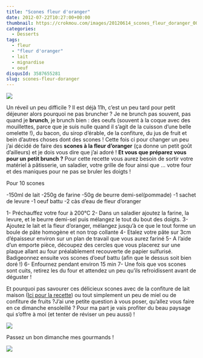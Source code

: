 ```yaml
---
title: "Scones fleur d'oranger"
date: 2012-07-22T10:27:00+00:00
thumbnail: https://crokmou.com/images/20120614_scones_fleur_doranger_0035.jpg
categories:
  - Desserts
tags:
  - fleur
  - "fleur d'oranger"
  - lait
  - mignardise
  - oeuf
disqusId: 3587655281
slug: scones-fleur-doranger
---
```


[![](http://2.bp.blogspot.com/-wwFyRH9fwLI/UCbi-8iHkbI/AAAAAAAADC8/MOf5VLn7stM/s320/20120614_scones_fleur_d'oranger_bann.jpg)](http://2.bp.blogspot.com/-wwFyRH9fwLI/UCbi-8iHkbI/AAAAAAAADC8/MOf5VLn7stM/s1600/20120614_scones_fleur_d'oranger_bann.jpg)

Un réveil un peu difficile ? Il est déjà 11h, c’est un peu tard pour petit déjeuner alors pourquoi ne pas bruncher ? Je ne brunch pas souvent, pas quand je **brunch**, je brunch bien : des oeufs (souvent à la coque avec des mouillettes, parce que je suis nulle quand il s’agit de la cuisson d’une belle omelette !), du bacon, du sirop d’érable, de la confiture, du jus de fruit et bein d’autres choses dont des scones ! Cette fois ci pour changer un peu j’ai décidé de faire des **scones à la fleur d’oranger** (ça donne un petit goût d’ailleurs) et je dois vous dire que j’ai adoré ! **Et vous que préparez vous pour un petit brunch ?** Pour cette recette vous aurez besoin de sortir votre matériel à pâtisserie, un saladier, votre grille de four ainsi que … votre four et des maniques pour ne pas se bruler les doigts !

Pour 10 scones

-150ml de lait
-250g de farine
-50g de beurre demi-sel(pommade)
-1 sachet de levure
-1 oeuf battu
-2 càs d’eau de fleur d’oranger

1- Préchauffez votre four à 200°C
2- Dans un saladier ajoutez la farine, la levure, et le beurre demi-sel puis mélangez le tout du bout des doigts.
3- Ajoutez le lait et la fleur d’oranger, mélangez jusqu’à ce que le tout forme un boule de pâte homogène et non trop collante
4- Etalez votre pâte sur 3cm d’épaisseur environ sur un plan de travail que vous aurez fariné
5- A l’aide d’un emporte pièce, découpez des cercles que vous placerez sur une plaque allant au four préalablement recouverte de papier sulfurisé. Badigeonnez ensuite vos scones d’oeuf battu (afin que le dessus soit bien doré !)
6- Enfournez pendant environ 15 min
7- Une fois que vos scones sont cuits, retirez les du four et attendez un peu qu’ils refroidissent avant de déguster !

Et pourquoi pas savourer ces délicieux scones avec de la confiture de lait maison ([Ici pour la recette](http://crokmou.blogspot.fr/2012/07/dulce-de-leche-confiture-de-lait.html)) ou tout simplement un peu de miel ou de confiture de fruits ?J’ai une petite question à vous poser, qu’allez vous faire en ce dimanche ensoleillé ? Pour ma part je vais profiter du beau paysage qui s’offre à moi (et tenter de réviser un peu aussi) !

[![](http://3.bp.blogspot.com/-Vxvkb88tqSM/UAvFv9CkN3I/AAAAAAAACwQ/0h-kQk4gzqc/s640/IMG_00000081.jpg)](http://3.bp.blogspot.com/-Vxvkb88tqSM/UAvFv9CkN3I/AAAAAAAACwQ/0h-kQk4gzqc/s1600/IMG_00000081.jpg)

Passez un bon dimanche mes gourmands !

![](http://3.bp.blogspot.com/-nY3rGFTCSH4/UAvG9OJl1_I/AAAAAAAACwg/37YVpOhgEKQ/s1600/1902673.jpg)
